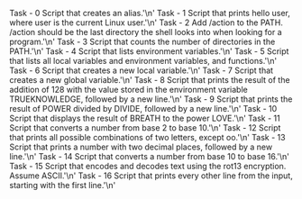 Task - 0 Script that creates an alias.'\n'
Task - 1 Script that prints hello user, where user is the current Linux user.'\n'
Task - 2 Add /action to the PATH. /action should be the last directory the shell looks into when looking for a program.'\n'
Task - 3 Script that counts the number of directories in the PATH.'\n'
Task - 4 Script that lists environment variables.'\n'
Task - 5 Script that lists all local variables and environment variables, and functions.'\n'
Task - 6 Script that creates a new local variable.'\n'
Task - 7 Script that creates a new global variable.'\n'
Task - 8 Script that prints the result of the addition of 128 with the value stored in the environment variable TRUEKNOWLEDGE, followed by a new line.'\n'
Task - 9 Script that prints the result of POWER divided by DIVIDE, followed by a new line.'\n'
Task - 10 Script that displays the result of BREATH to the power LOVE.'\n'
Task - 11 Script that converts a number from base 2 to base 10.'\n'
Task - 12 Script that prints all possible combinations of two letters, except oo.'\n'
Task - 13 Script that prints a number with two decimal places, followed by a new line.'\n'
Task - 14 Script that converts a number from base 10 to base 16.'\n'
Task - 15 Script that encodes and decodes text using the rot13 encryption. Assume ASCII.'\n'
Task - 16 Script that prints every other line from the input, starting with the first line.'\n'
